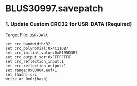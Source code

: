 # BLUS30997.savepatch

### 1. Update Custom CRC32 for USR-DATA (Required)

Target File: `USR-DATA`

```
set crc_bandwidth:32
set crc_polynomial:0x4C11DB7
set crc_initial_value:0xE195D3B7
set crc_output_xor:0xFFFFFFFF
set crc_reflection_input:1
set crc_reflection_output:1
set range:0x00004,eof+1
set [hash]:crc
write at 0x0:[hash]
```

